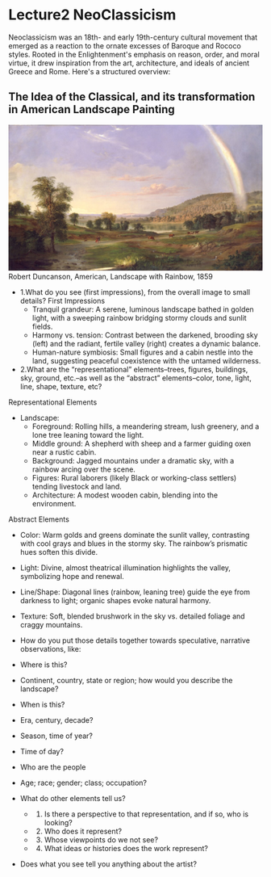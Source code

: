 # Lecture2 NeoClassicism
Neoclassicism was an 18th- and early 19th-century cultural movement that emerged as a reaction to the ornate excesses of Baroque and Rococo styles. Rooted in the Enlightenment's emphasis on reason, order, and moral virtue, it drew inspiration from the art, architecture, and ideals of ancient Greece and Rome. Here's a structured overview:
## The Idea of the Classical, and its transformation in American Landscape Painting
![Robert Duncanson, American, Landscape with Rainbow, 1859](./lecture-2.jpg "Robert Duncanson, American, Landscape with Rainbow, 1859")
Robert Duncanson, American, Landscape with Rainbow, 1859
 - 1.What do you see (first impressions), from the overall image to small details?
    First Impressions
    - Tranquil grandeur: A serene, luminous landscape bathed in golden light, with a sweeping rainbow bridging stormy clouds and sunlit fields.
    - Harmony vs. tension: Contrast between the darkened, brooding sky (left) and the radiant, fertile valley (right) creates a dynamic balance.
    - Human-nature symbiosis: Small figures and a cabin nestle into the land, suggesting peaceful coexistence with the untamed wilderness.
 - 2.What are the “representational” elements–trees, figures, buildings, sky, ground, etc.–as well as the “abstract” elements–color, tone, light, line, shape, texture, etc?

Representational Elements
- Landscape:
    - Foreground: Rolling hills, a meandering stream, lush greenery, and a lone tree leaning toward the light.
     - Middle ground: A shepherd with sheep and a farmer guiding oxen near a rustic cabin.
    - Background: Jagged mountains under a dramatic sky, with a rainbow arcing over the scene.
    - Figures: Rural laborers (likely Black or working-class settlers) tending livestock and land.
    - Architecture: A modest wooden cabin, blending into the environment.

Abstract Elements
- Color: Warm golds and greens dominate the sunlit valley, contrasting with cool grays and blues in the stormy sky. The rainbow’s prismatic hues soften this divide.
- Light: Divine, almost theatrical illumination highlights the valley, symbolizing hope and renewal.
- Line/Shape: Diagonal lines (rainbow, leaning tree) guide the eye from darkness to light; organic shapes evoke natural harmony.
- Texture: Soft, blended brushwork in the sky vs. detailed foliage and craggy mountains.


- How do you put those details together towards speculative, narrative observations, like:
- Where is this?
- Continent, country, state or region; how would you describe the landscape?
- When is this?
- Era, century, decade?
- Season, time of year?
- Time of day?
- Who are the people
- Age; race; gender; class; occupation?
- What do other elements tell us?
    - 1. Is there a perspective to that representation, and if so, who is looking?
    - 2. Who does it represent?
    - 3. Whose viewpoints do we not see?
    - 4. What ideas or histories does the work represent?
- Does what you see tell you anything about the artist?


